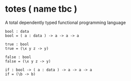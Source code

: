 # totes ( name tbc )
A total dependently typed functional programming language

```
bool : data
bool = ( a : data ) -> a -> a -> a

true : bool
true = (\x y z -> y)

false : bool
false = (\x y z -> y)

if : bool -> ( a : data ) -> a -> a -> a
if = (\b -> b)



```
